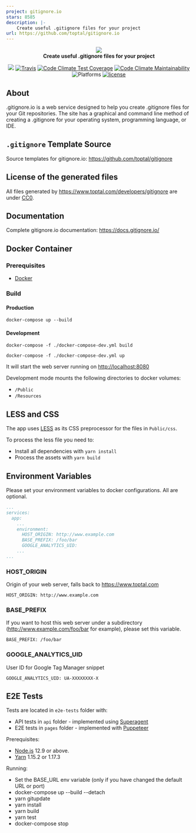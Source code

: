 ```yaml
---
project: gitignore.io
stars: 8585
description: |-
    Create useful .gitignore files for your project
url: https://github.com/toptal/gitignore.io
---
```


<p align="center">
    <a href="https://www.toptal.com/developers/gitignore">
        <img src="Public/img/gitignoreio.svg"/>
    </a>
    <br>
    <strong>Create useful .gitignore files for your project</strong>
</p>
<p align="center">
    <a href="https://swift.org"><img src="https://img.shields.io/badge/Swift-4.1-orange.svg?style=flat-square"/></a>
    <a href="https://travis-ci.org/toptal/gitignore.io"><img src="https://img.shields.io/travis/toptal/gitignore.io/master?style=flat-square" alt="Travis"></a>
    <a href="https://codeclimate.com/github/joeblau/gitignore.io/test_coverage"><img src="https://img.shields.io/codeclimate/coverage/joeblau/gitignore.io.svg?style=flat-square" alt="Code Climate Test Coverage"></a>
    <a href="https://codeclimate.com/github/joeblau/gitignore.io/maintainability"><img src="https://img.shields.io/codeclimate/maintainability/joeblau/gitignore.io.svg?style=flat-square" alt="Code Climate Maintainability"></a>
    <img src="https://img.shields.io/badge/Platforms-Linux%20%7C%20macOS%20%7C%20Windows-blue.svg?style=flat-square"alt="Platforms">
    <a href="https://github.com/joeblau/gitignore.io/blob/master/LICENSE.md"><img src="https://img.shields.io/github/license/joeblau/gitignore.io.svg?style=flat-square" alt="license"></a>
</p>

## About

.gitignore.io is a web service designed to help you create .gitignore files for
your Git repositories. The site has a graphical and command line method of
creating a .gitignore for your operating system, programming language, or IDE.

## `.gitignore` Template Source

Source templates for gitignore.io: https://github.com/toptal/gitignore

## License of the generated files

All files generated by https://www.toptal.com/developers/gitignore are under [CC0](https://creativecommons.org/publicdomain/zero/1.0/).

## Documentation

Complete gitignore.io documentation: https://docs.gitignore.io/

## Docker Container

### Prerequisites

- [Docker](https://www.docker.com/)

### Build

#### Production

```
docker-compose up --build
```

#### Development

```
docker-compose -f ./docker-compose-dev.yml build
```
```
docker-compose -f ./docker-compose-dev.yml up
```

It will start the web server running on [http://localhost:8080](http://localhost:8080)

Development mode mounts the following directories to docker volumes:

- `/Public`
- `/Resources `

## LESS and CSS

The app uses [LESS](http://lesscss.org/) as its CSS preprocessor for the files in `Public/css`.

To process the less file you need to:

- Install all dependencies with `yarn install`
- Process the assets with `yarn build`

## Environment Variables

Please set your environment variables to docker configurations. All are optional.

```yml
...
services:
  app:
    ...
    environment:
      HOST_ORIGIN: http://www.example.com
      BASE_PREFIX: /foo/bar
      GOOGLE_ANALYTICS_UID:
    ...
...
```

### HOST_ORIGIN

Origin of your web server, falls back to https://www.toptal.com

```
HOST_ORIGIN: http://www.example.com
```

### BASE_PREFIX

If you want to host this web server under a subdirectory (http://www.example.com/foo/bar for example), please set this variable.

```
BASE_PREFIX: /foo/bar
```

### GOOGLE_ANALYTICS_UID

User ID for Google Tag Manager snippet

```
GOOGLE_ANALYTICS_UID: UA-XXXXXXXX-X
```

## E2E Tests

Tests are located in `e2e-tests` folder with:

- API tests in `api` folder - implemented using [Superagent](https://github.com/visionmedia/superagent)
- E2E tests in `pages` folder - implemented with [Puppeteer](https://github.com/puppeteer/puppeteer)

Prerequisites:

- [Node.js](https://nodejs.org/en/) 12.9 or above.
- [Yarn](https://yarnpkg.com/lang/en/) 1.15.2 or 1.17.3

Running:

- Set the BASE_URL env variable (only if you have changed the default URL or port)
- docker-compose up --build --detach
- yarn gitupdate
- yarn install
- yarn build
- yarn test
- docker-compose stop


